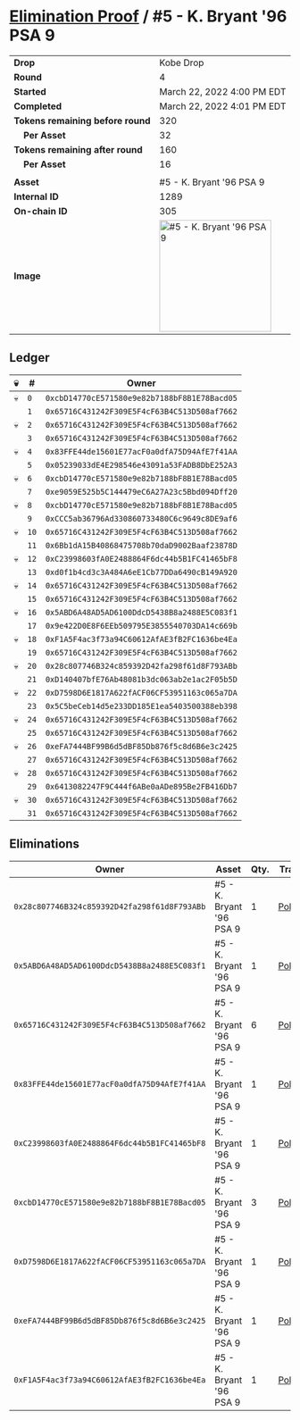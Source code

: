 # [Elimination Proof](./readme.md) / #5 - K. Bryant &#039;96 PSA 9

|||
|---|---|
| **Drop** | Kobe Drop |
| **Round** | 4 |
| **Started** | March 22, 2022 4:00 PM EDT |
| **Completed** | March 22, 2022 4:01 PM EDT |
| **Tokens remaining before round** | 320 |
| **&nbsp;&nbsp;&nbsp;&nbsp;Per Asset** | 32 |
| **Tokens remaining after round** | 160 |
| **&nbsp;&nbsp;&nbsp;&nbsp;Per Asset** | 16 |
| | |
| **Asset** | #5 - K. Bryant &#039;96 PSA 9 |
| **Internal ID** | 1289 |
| **On-chain ID** | 305 |
| **Image** | <img src="https://tcdn.blokpax.com/95d5aeda-852b-4482-90f1-ce44ddef8fdb/a5dbeb76451f83ca4e32d661f9bf4fbb60c0c4838f72e2e1ca3caa2c24571cdb.jpg" height="200" alt="#5 - K. Bryant &#039;96 PSA 9" /> |

## Ledger

| 💀 | # | Owner |
| --- | --- | --- |
| 💀 | `0` | `0xcbD14770cE571580e9e82b7188bF8B1E78Bacd05` |
|  | `1` | `0x65716C431242F309E5F4cF63B4C513D508af7662` |
| 💀 | `2` | `0x65716C431242F309E5F4cF63B4C513D508af7662` |
|  | `3` | `0x65716C431242F309E5F4cF63B4C513D508af7662` |
| 💀 | `4` | `0x83FFE44de15601E77acF0a0dfA75D94AfE7f41AA` |
|  | `5` | `0x05239033dE4E298546e43091a53FADB8DbE252A3` |
| 💀 | `6` | `0xcbD14770cE571580e9e82b7188bF8B1E78Bacd05` |
|  | `7` | `0xe9059E525b5C144479eC6A27A23c5Bbd094Dff20` |
| 💀 | `8` | `0xcbD14770cE571580e9e82b7188bF8B1E78Bacd05` |
|  | `9` | `0xCCC5ab36796Ad330860733480C6c9649c8DE9af6` |
| 💀 | `10` | `0x65716C431242F309E5F4cF63B4C513D508af7662` |
|  | `11` | `0x6Bb1dA15B40868475708b70daD9002Baaf23878D` |
| 💀 | `12` | `0xC23998603fA0E2488864F6dc44b5B1FC41465bF8` |
|  | `13` | `0xd0f1b4cd3c3A484A6eE1Cb77DDa6490cB149A920` |
| 💀 | `14` | `0x65716C431242F309E5F4cF63B4C513D508af7662` |
|  | `15` | `0x65716C431242F309E5F4cF63B4C513D508af7662` |
| 💀 | `16` | `0x5ABD6A48AD5AD6100DdcD5438B8a2488E5C083f1` |
|  | `17` | `0x9e422D0E8F6EEb509795E3855540703DA14c669b` |
| 💀 | `18` | `0xF1A5F4ac3f73a94C60612AfAE3fB2FC1636be4Ea` |
|  | `19` | `0x65716C431242F309E5F4cF63B4C513D508af7662` |
| 💀 | `20` | `0x28c807746B324c859392D42fa298f61d8F793ABb` |
|  | `21` | `0xD140407bfE76Ab48081b3dc063ab2e1ac2F05b5D` |
| 💀 | `22` | `0xD7598D6E1817A622fACF06CF53951163c065a7DA` |
|  | `23` | `0x5C5beCeb14d5e233DD185E1ea5403500388eb398` |
| 💀 | `24` | `0x65716C431242F309E5F4cF63B4C513D508af7662` |
|  | `25` | `0x65716C431242F309E5F4cF63B4C513D508af7662` |
| 💀 | `26` | `0xeFA7444BF99B6d5dBF85Db876f5c8d6B6e3c2425` |
|  | `27` | `0x65716C431242F309E5F4cF63B4C513D508af7662` |
| 💀 | `28` | `0x65716C431242F309E5F4cF63B4C513D508af7662` |
|  | `29` | `0x6413082247F9C444f6ABe0aADe895Be2FB416Db7` |
| 💀 | `30` | `0x65716C431242F309E5F4cF63B4C513D508af7662` |
|  | `31` | `0x65716C431242F309E5F4cF63B4C513D508af7662` |


## Eliminations

| Owner | Asset | Qty. | Transaction |
| --- | --- | --- | --- |
| `0x28c807746B324c859392D42fa298f61d8F793ABb` | #5 - K. Bryant '96 PSA 9 | 1 | [Polygonscan](https://polygonscan.com/tx/0x7be987d296e0021e94ace2826c6373c2b8ee3c58a4288db4219066e0d049de56) |
| `0x5ABD6A48AD5AD6100DdcD5438B8a2488E5C083f1` | #5 - K. Bryant '96 PSA 9 | 1 | [Polygonscan](https://polygonscan.com/tx/0xd7f7a58f8f432a40705c0d9c7121091fe5f68615bd534a2407f4c22007803b74) |
| `0x65716C431242F309E5F4cF63B4C513D508af7662` | #5 - K. Bryant '96 PSA 9 | 6 | [Polygonscan](https://polygonscan.com/tx/0x3d11bbad34e68ec424fa8a3fe106053b1ba1bfaeae03fefd769fd00fafaae999) |
| `0x83FFE44de15601E77acF0a0dfA75D94AfE7f41AA` | #5 - K. Bryant '96 PSA 9 | 1 | [Polygonscan](https://polygonscan.com/tx/0x7d4bd30c3428b653608be7ee3015d65aacd4fbbd1693f6c0e91e2ad6865aa71e) |
| `0xC23998603fA0E2488864F6dc44b5B1FC41465bF8` | #5 - K. Bryant '96 PSA 9 | 1 | [Polygonscan](https://polygonscan.com/tx/0x389137fa0446f1fc12e3c6411e67804fa0fd059905df654fdc04ea3c1b56ddfe) |
| `0xcbD14770cE571580e9e82b7188bF8B1E78Bacd05` | #5 - K. Bryant '96 PSA 9 | 3 | [Polygonscan](https://polygonscan.com/tx/0xaebbe4a6b1aace7795bb84d63dc2157795062f791c621c7819ef7e82cfb65fce) |
| `0xD7598D6E1817A622fACF06CF53951163c065a7DA` | #5 - K. Bryant '96 PSA 9 | 1 | [Polygonscan](https://polygonscan.com/tx/0xb30583932dc4afa06e79f4b436d916ad678da574ed4ea92971113dd8a6c61168) |
| `0xeFA7444BF99B6d5dBF85Db876f5c8d6B6e3c2425` | #5 - K. Bryant '96 PSA 9 | 1 | [Polygonscan](https://polygonscan.com/tx/0x1f7a8debc912e3f5e7f7c7934a2be59ac798d750e03b8442e19fb64371a24972) |
| `0xF1A5F4ac3f73a94C60612AfAE3fB2FC1636be4Ea` | #5 - K. Bryant '96 PSA 9 | 1 | [Polygonscan](https://polygonscan.com/tx/0x81249591edf170d8190c45aa0a9037b02219eea2d07c196d4e8576aa4a4d842d) |
